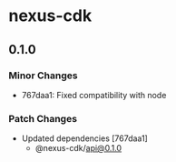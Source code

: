 # nexus-cdk

## 0.1.0

### Minor Changes

- 767daa1: Fixed compatibility with node

### Patch Changes

- Updated dependencies [767daa1]
  - @nexus-cdk/api@0.1.0
